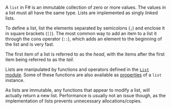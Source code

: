 A `list` in F# is an immutable collection of zero or more values. The values in a list must all have the same type. Lists are implemented as singly linked lists.

To define a list, list the elements separated by semicolons (`;`) and enclose it in square brackets (`[]`). The most common way to add an item to a list it through the cons operator (`::`), which adds an element to the beginning of the list and is very fast.

The first item of a list is referred to as the _head_, with the items after the first item being referred to as the _tail_.

Lists are manipulated by functions and operators defined in the [`List` module][module]. Some of these functions are also available as [properties][properties] of a `list` instance.

As lists are immutable, any functions that appear to modify a list, will actually return a new list. Performance is usually not an issue though, as the implementation of lists prevents unnecessary allocations/copies.

[module]: https://msdn.microsoft.com/visualfsharpdocs/conceptual/collections.list-module-%5Bfsharp%5D?f=255&MSPPError=-2147217396
[properties]: https://docs.microsoft.com/en-us/dotnet/fsharp/language-reference/lists#properties
